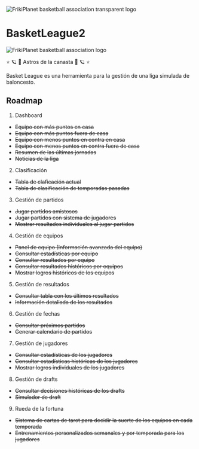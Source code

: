 ![FrikiPlanet basketball association transparent logo](https://i.ibb.co/3CszjxM/image.png)

# BasketLeague2

![FrikiPlanet basketball association logo](https://i.ibb.co/6F4dzMn/image.png)

⭐ 🪐 🏀 Astros de la canasta 🏀 🪐 ⭐

Basket League es una herramienta para la gestión de una liga simulada de baloncesto.

## Roadmap

1. Dashboard
  - <s>Equipo con más puntos en casa</s>
  - <s>Equipo con más puntos fuera de casa</s>
  - <s>Equipo con menos puntos en contra en casa</s>
  - <s>Equipo con menos puntos en contra fuera de casa</s>
  - <s>Resumen de las últimas jornadas</s>
  - <s>Noticias de la liga</s>
2. Clasificación
  - <s>Tabla de claficación actual</s>
  - <s>Tabla de clasificación de temporadas pasadas</s>
3. Gestión de partidos
  - <s>Jugar partidos amistosos</s>
  - <s>Jugar partidos con sistema de jugadores</s>
  - <s>Mostrar resultados individuales al jugar partidos</s>
4. Gestión de equipos
  - <s>Panel de equipo (Información avanzada del equipo)</s>
  - <s>Consultar estadísticas por equipo</s>
  - <s>Consultar resultados por equipo</s>
  - <s>Consultar resultados históricos por equipos</s>
  - <s>Mostrar logros históricos de los equipos</s>
5. Gestión de resultados
  - <s>Consultar tabla con los últimos resultados</s>
  - <s>Información detallada de los resultados</s>
6. Gestión de fechas
  - <s>Consultar próximos partidos</s>
  - <s>Generar calendario de partidos</s>
7. Gestión de jugadores
  - <s>Consultar estadísticas de los jugadores</s>
  - <s>Consultar estadísticas históricas de los jugadores</s>
  - <s>Mostrar logros individuales de los jugadores</s>
8. Gestión de drafts
  - <s>Consultar decisiones históricas de los drafts</s>
  - <s>Simulador de draft</s>
9. Rueda de la fortuna
  - <s>Sistema de cartas de tarot para decidir la suerte de los equipos en cada temporada</s>
  - <s>Entrenamientos personalizados semanales y por temporada para los jugadores</s>

